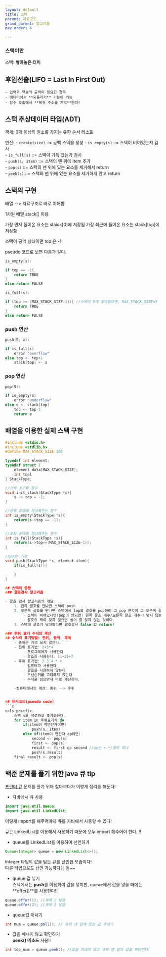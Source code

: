 ```yaml
---
layout: default
title: 스택 
parent: 자료구조
grand_parent: 알고리즘
nav_order: 4

---
```


### 스택이란  
스택: **쌓아놓은 더미**  

## 후입선출(LIFO = Last In First Out)  
    - 입력과 역순의 출력이 필요한 경우  
    - 에디터에서 **되돌리기** 기능이 가능  
    - 함수 호출에서 **복귀 주소를 기억**한다!  

## 스택 추상데이터 타입(ADT)  
객체: 0개 이상의 원소를 가지는 유한 순서 리스트  

연산:
    - `create(size)` ::= 공백 스택을 생성
    - `is_empty(s)` ::= 스택이 비어있는지 검사  
    - `is_full(s)` ::= 스택이 가득 찼는가 검사  
    - `push(s, item)` ::= 스택의 맨 위에 Item 추가  
    - `pop(s)` ::= 스택의 맨 위에 있는 요소를 제거해서 return  
    - `peek(s)` ::= 스택의 맨 위에 있는 요소를 제거하지 않고 return 


## 스택의 구현  
배열 --> 자료구조로 바로 이해함  

1차원 배열 stack[] 이용  

가장 먼저 들어온 요소는 staick[0]에 저장됨
가장 최근에 들어온 요소는 stack[top]에 저장함  

스택이 공백 상태이면 top 은 -1  

pseudo 코드로 보면 다음과 같다.  
```c
is_empty(s):

if top == -1{
    return TRUE
}
else return FALSE 
```

```c
is_full(s):

if (top >= (MAX_STACK_SIZE-1)){ //스택이 5개 쌓여있으면, MAX_STACK_SIZE=5
    return TRUE
}
else return FALSE 
```

### push 연산  
```c
push(S, x):

if is_full(s)
    error "overflow"
else top <- top+1
    stack[top] <- x

```

### pop 연산
```c
pop(S):

if is_empty(s)
    error "underflow"
else e <- stack[top]
    top <- top-1
    return e

```

## 배열을 이용한 실제 스택 구현  

```c
#include <stdio.h>
#include <stdlib.h>
#define MAX_STACK_SIZE 100

typedef int element;
typedef struct {
    element data[MAX_STACK_SIZE];
    int topl
} StackType;

//스택 초기화 함수
void init_stack(StackType *s){
    s -> top = -1;
}

//공백 상태를 검사해주는 함수 
int is_empty(StackType *s){
    return(s->top == -1);
}

//포화 상태를 검사해주는 함수
int is_full(StackTyps *s){
    return(s->top==(MAX_STACK_SIZE-1));
}

//push 기능
void push(StackType *s, element item){
    if(is_full(s)){

    }
}

## 스택의 응용  
### 괄호검사 알고리즘  

- 괄호 검사 알고리즘의 개요
    1. 왼쪽 괄호를 만나면 스택에 push
    2. 오른쪽 괄호를 만나면 스택에서 top의 괄호를 pop하여 그 pop 한것이 그 오른쪽 괄호와 짝이 맞는지 검사하기  
        - 스택이 비어있다면(pop이 안되면) 왼쪽 괄호 개수/오른쪽 괄호 개수가 맞지 않는 것이거나, 같은 괄호에서 왼쪽 괄호가 먼저 안나온 경우이다.   
        - 괄호의 짝이 맞지 않으면 쌍이 잘 맞지 않는 것이다.  
    3. 스택에 괄호가 남아있다면 괄호검사 false 값 return!  

### 후위 표기 수식의 계산  
## 수식의 표기방법: 전위, 중위, 후위
    - 중위는 거의 쓰지 않는다.  
    - 전위 표기법: 2+3*4  
        - 프로그래머가 사용한다
        - 괄호를 사용한다. (1+2)+7  
    - 후위 표기법: 2 3 4 * + 
        - 컴퓨터가 사용한다
        - 괄호를 사용하지 않는다
        - 우선순위를 고려하지 않는다
        - 수식을 읽으면서 바로 계산한다. 

    -컴퓨터에서의 계산: 중위 --> 후위  


## 유사코드(pseudo code)  
```c
cals_postfix.
    스택 s를 생성하고 초기화한다.  
    for item in 후위표기식 do
        if(item이 피연산자이면) 
            push(s, item)
        else if(item이 연산자 op이면)
            second <- pop(s)
            first <- pop(s)
            result <- first op second //op는 +-*/중의 하나
            push(s,result)
    final_result <- pop(s)

```

## 백준 문제를 풀기 위한 java 큐 tip  
[프린터 큐]() 문제를 풀기 위해 찾아보다가 이렇게 정리를 해둔다!  

- 자바에서 큐 사용  
```java
import java.util.Queue;
import java.util.LinkedList;
``` 

이렇게 import를 해주어야지 큐를 자바에서 사용할 수 있다!  

큐는 LinkedList를 이용해서 사용하기 때문에 모두 import 해주어야 한다..!!  

- queue를 LinkedList를 이용하여 선언하기  
```java
Queue<Integer> queue = new LinkedList<>();
```  
Integer 타입의 값을 담는 큐를 선언한 모습이다!  
다른 타입으로도 선언 가능하다는 점~~  

- queue 값 넣기  
스택에서는 **push**를 이용하여 값을 넣지만, 
queue에서 값을 넣을 때에는 **offer()**를 사용한다!!  
  
```java 
queue.offer(1); //큐에 1 넣음  
queue.offer(2); //큐에 2 넣음
```  
  
- queue값 꺼내기  

```java
int num = queue.poll(); // 큐의 맨 앞에 있는 값 꺼내기  
```  

- 값을 빼내지 않고 확인하기  
**peek() 메소드** 사용!!  
   
```java 
int top_num = queue.peek(); //값을 꺼내지 않고 큐의 맨 앞의 값을 확인한다!  
```  

